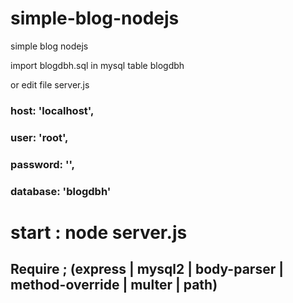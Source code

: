 # simple-blog-nodejs
simple blog nodejs

import blogdbh.sql in mysql table blogdbh

or edit file server.js

### host: 'localhost',
### user: 'root',
### password: '',
### database: 'blogdbh'
# start : node server.js

## Require ;  (express | mysql2 | body-parser | method-override | multer | path)
